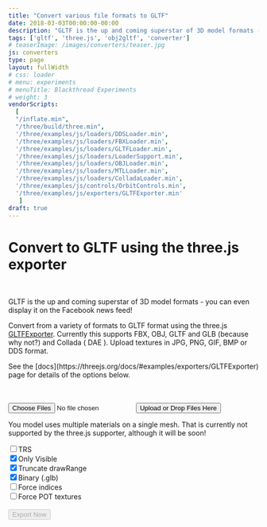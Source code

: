 ```yaml
---
title: "Convert various file formats to GLTF"
date: 2018-03-03T00:00:00-00:00
description: "GLTF is the up and coming superstar of 3D model formats - you can even display it on the Facebook news feed."
tags: ['gltf', 'three.js', 'obj2gltf', 'converter']
# teaserImage: /images/converters/teaser.jpg
js: converters
type: page
layout: fullWidth
# css: loader
# menu: experiments
# menuTitle: Blackthread Experiments
# weight: 3
vendorScripts:
  [
  "/inflate.min",
  "/three/build/three.min",
  '/three/examples/js/loaders/DDSLoader.min',
  '/three/examples/js/loaders/FBXLoader.min',
  '/three/examples/js/loaders/GLTFLoader.min',
  '/three/examples/js/loaders/LoaderSupport.min',
  '/three/examples/js/loaders/OBJLoader.min',
  '/three/examples/js/loaders/MTLLoader.min',
  '/three/examples/js/loaders/ColladaLoader.min',
  '/three/examples/js/controls/OrbitControls.min',
  '/three/examples/js/exporters/GLTFExporter.min'
   ]
draft: true
---
```

<h1 class="text-center">Convert to GLTF using the three.js exporter</h1><br>
<p>
  GLTF is the up and coming superstar of 3D model formats - you can even display it on the Facebook news feed!
</p>
<p>
  Convert from a variety of formats to GLTF format using the three.js <a href="https://threejs.org/examples/#misc_exporter_gltf">GLTFExporter</a>. Currently this supports FBX, OBJ, GLTF and GLB  (because why not?) and Collada ( DAE ).
  Upload textures in JPG, PNG, GIF, BMP or DDS format.
</p>
<p>
  See the [docs](https://threejs.org/docs/#examples/exporters/GLTFExporter) page for details of the options below.
</p><br>
<div class="border-section">
  <br>
  <div id="file-upload-form">
    <input id="file-upload-input" type="file" name="files[]" multiple="" class="hide">
    <input type="submit" value="Upload or Drop Files Here" id="file-upload-button"/>
    <div id="errors" class="hide">
    <p>You model uses multiple materials on a single mesh. That is currently not supported by the three.js supporter, although it will be soon!</p>
    </div>
  </div>
  <div id="preview-options">
    <div id="option">
      <input id="option_trs" name="trs" type="checkbox"/><span>TRS</span><br>
      <input id="option_visible" name="visible" type="checkbox" checked/><span>Only Visible</span><br>
      <input id="option_drawrange" name="visible" type="checkbox" checked="checked"/><span>Truncate drawRange</span><br>
      <input id="option_binary" name="visible" type="checkbox" checked><span>Binary (.glb)</span><br>
      <input id="option_forceindices" name="visible" type="checkbox"><span>Force indices</span><br>
      <input id="option_forcepot" name="visible" type="checkbox"><span>Force POT textures</span><br><br>
      <button id="export" disabled>Export Now</button>
    </div>
    <div id="preview">
      <div id="loading-overlay" class="fill">
        <div id="loading-bar" class="hide">
          <span id="bar">
            <span id="progress"></span>
          </span>
        </div>
      </div>
      <canvas id="export-preview"></canvas>
    </div>
  </div>
</div>
